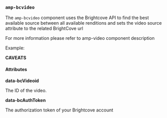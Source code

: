 <!---
Copyright 2015 Itedi S.p.A. Authors All Rights Reserved.

Licensed under the Apache License, Version 2.0 (the "License");
you may not use this file except in compliance with the License.
You may obtain a copy of the License at

      http://www.apache.org/licenses/LICENSE-2.0

Unless required by applicable law or agreed to in writing, software
distributed under the License is distributed on an "AS-IS" BASIS,
WITHOUT WARRANTIES OR CONDITIONS OF ANY KIND, either express or implied.
See the License for the specific language governing permissions and
limitations under the License.
-->

### <a name=”amp-bcvideo”></a> `amp-bcvideo`

The `amp-bcvideo` component uses the Brightcove API to find the best available source between all available renditions and sets the video source attribute to the related BrightCove url    

For more information please refer to amp-video component description

Example:
    <amp-bcvideo 
    	width=486 
    	height=657
        layout="responsive"
        data-bcVideoid="4498825223001"
        data-bcAuthToken="yourBrightcoveAuthToken"
        controls>

**CAVEATS**



#### Attributes

**data-bcVideoid**

The ID of the video.

**data-bcAuthToken**

The authorization token of your Brightcove account
